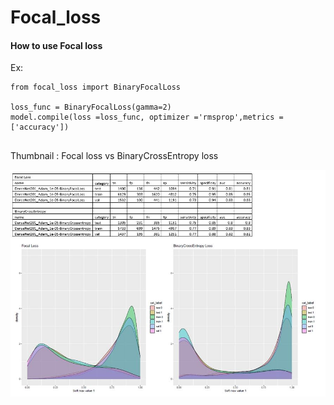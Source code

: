 # Focal_loss



#### How to use Focal loss
Ex:
```
from focal_loss import BinaryFocalLoss

loss_func = BinaryFocalLoss(gamma=2)
model.compile(loss =loss_func, optimizer ='rmsprop',metrics =['accuracy'])
	
```



Thumbnail : Focal loss vs BinaryCrossEntropy loss

<img src="Focal_loss.JPG" alt="Markdown Monster icon" style="float: left; margin-right: 10px;" />